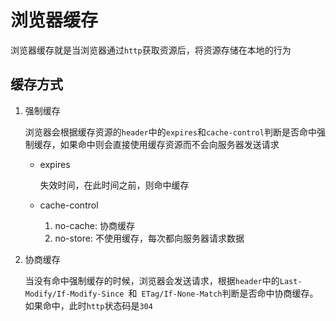 # 浏览器缓存

浏览器缓存就是当浏览器通过`http`获取资源后，将资源存储在本地的行为

## 缓存方式

1. 强制缓存

   浏览器会根据缓存资源的`header`中的`expires`和`cache-control`判断是否命中强制缓存，如果命中则会直接使用缓存资源而不会向服务器发送请求

   * expires

     失效时间，在此时间之前，则命中缓存

   * cache-control

     1. no-cache: 协商缓存
     2. no-store: 不使用缓存，每次都向服务器请求数据

2. 协商缓存

   当没有命中强制缓存的时候，浏览器会发送请求，根据`header`中的`Last-Modify/If-Modify-Since `和` ETag/If-None-Match`判断是否命中协商缓存。如果命中，此时`http`状态码是`304`